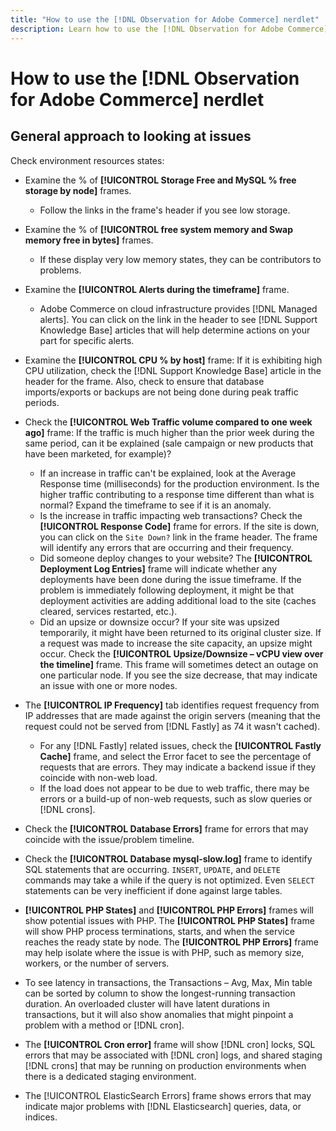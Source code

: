 ```yaml
---
title: "How to use the [!DNL Observation for Adobe Commerce] nerdlet"
description: Learn how to use the [!DNL Observation for Adobe Commerce] nerdlet.
---
```

# How to use the [!DNL Observation for Adobe Commerce] nerdlet

## General approach to looking at issues

Check environment resources states:

* Examine the % of **[!UICONTROL Storage Free and MySQL % free storage by node]** frames.

  * Follow the links in the frame's header if you see low storage.

* Examine the % of **[!UICONTROL free system memory and Swap memory free in bytes]** frames.

  * If these display very low memory states, they can be contributors to problems.

* Examine the **[!UICONTROL Alerts during the timeframe]** frame.

  * Adobe Commerce on cloud infrastructure provides [!DNL Managed alerts]. You can click on the link in the header to see [!DNL Support Knowledge Base] articles that will help determine actions on your part for specific alerts.

* Examine the **[!UICONTROL CPU % by host]** frame: If it is exhibiting high CPU utilization, check the [!DNL Support Knowledge Base] article in the header for the frame. Also, check to ensure that database imports/exports or backups are not being done during peak traffic periods.

* Check the **[!UICONTROL Web Traffic volume compared to one week ago]** frame: If the traffic is much higher than the prior week during the same period, can it be explained (sale campaign or new products that have been marketed, for example)?
  * If an increase in traffic can't be explained, look at the Average Response time (milliseconds) for the production environment. Is the higher traffic contributing to a response time different than what is normal? Expand the timeframe to see if it is an anomaly.
  * Is the increase in traffic impacting web transactions? Check the **[!UICONTROL Response Code]** frame for errors. If the site is down, you can click on the `Site Down?` link in the frame header. The frame will identify any errors that are occurring and their frequency.
  * Did someone deploy changes to your website? The **[!UICONTROL Deployment Log Entries]** frame will indicate whether any deployments have been done during the issue timeframe. If the problem is immediately following deployment, it might be that deployment activities are adding additional load to the site (caches cleared, services restarted, etc.).
  * Did an upsize or downsize occur? If your site was upsized temporarily, it might have been returned to its original cluster size. If a request was made to increase the site capacity, an upsize might occur. Check the **[!UICONTROL Upsize/Downsize – vCPU view over the timeline]** frame. This frame will sometimes detect an outage on one particular node. If you see the size decrease, that may indicate an issue with one or more nodes.

* The **[!UICONTROL IP Frequency]** tab identifies request frequency from IP addresses that are made against the origin servers (meaning that the request could not be served from [!DNL Fastly] as 74 it wasn't cached).

  * For any [!DNL Fastly] related issues, check the **[!UICONTROL Fastly Cache]** frame, and select the Error facet to see the percentage of requests that are errors. They may indicate a backend issue if they coincide with non-web load.
  * If the load does not appear to be due to web traffic, there may be errors or a build-up of non-web requests, such as slow queries or [!DNL crons].

* Check the **[!UICONTROL Database Errors]** frame for errors that may coincide with the issue/problem timeline.
* Check the **[!UICONTROL Database mysql-slow.log]** frame to identify SQL statements that are occurring. `INSERT`, `UPDATE`, and `DELETE` commands may take a while if the query is not optimized. Even `SELECT` statements can be very inefficient if done against large tables.
* **[!UICONTROL PHP States]** and **[!UICONTROL PHP Errors]** frames will show potential issues with PHP. The **[!UICONTROL PHP States]** frame will show PHP process terminations, starts, and when the service reaches the ready state by node. The **[!UICONTROL PHP Errors]** frame may help isolate where the issue is with PHP, such as memory size, workers, or the number of servers.
* To see latency in transactions, the Transactions – Avg, Max, Min table can be sorted by column to show the longest-running transaction duration. An overloaded cluster will have latent durations in transactions, but it will also show anomalies that might pinpoint a problem with a method or [!DNL cron].
* The **[!UICONTROL Cron error]** frame will show [!DNL cron] locks, SQL errors that may be associated with [!DNL cron] logs, and shared staging [!DNL crons] that may be running on production environments when there is a dedicated staging environment.
* The [!UICONTROL ElasticSearch Errors] frame shows errors that may indicate major problems with [!DNL Elasticsearch] queries, data, or indices.
